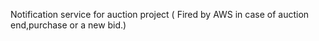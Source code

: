 


Notification service for auction project ( Fired by AWS in case of auction end,purchase or a new bid.)
